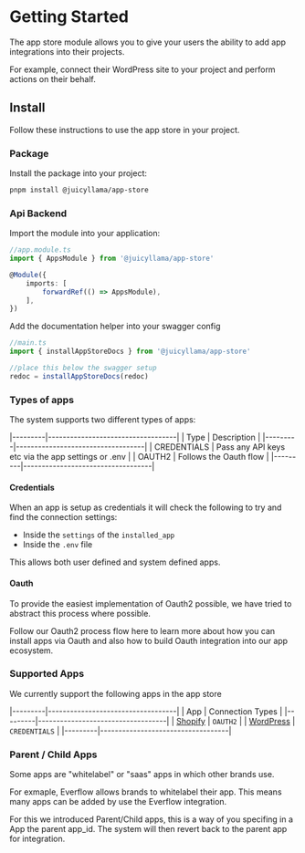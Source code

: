# Getting Started

The app store module allows you to give your users the ability to add app integrations into their projects.

For example, connect their WordPress site to your project and perform actions on their behalf.

## Install

Follow these instructions to use the app store in your project.

### Package

Install the package into your project:

```bash
pnpm install @juicyllama/app-store
```

### Api Backend

Import the module into your application:

```typescript
//app.module.ts
import { AppsModule } from '@juicyllama/app-store'

@Module({
	imports: [
		forwardRef(() => AppsModule),
	],
})
```

Add the documentation helper into your swagger config

```typescript
//main.ts
import { installAppStoreDocs } from '@juicyllama/app-store'

//place this below the swagger setup
redoc = installAppStoreDocs(redoc)
```

### Types of apps

The system supports two different types of apps:

|---------|-----------------------------------|
| Type    | Description |
|---------|-----------------------------------|
| CREDENTIALS  | Pass any API keys etc via the app settings or .env |
| OAUTH2 | Follows the Oauth flow |
|---------|-----------------------------------|


#### Credentials

When an app is setup as credentials it will check the following to try and find the connection settings:

- Inside the `settings` of the `installed_app`
- Inside the `.env` file

This allows both user defined and system defined apps.

#### Oauth

To provide the easiest implementation of Oauth2 possible, we have tried to abstract this process where possible.

Follow our Oauth2 process flow here to learn more about how you can install apps via Oauth and also how to build Oauth integration into our app ecosystem.

### Supported Apps

We currently support the following apps in the app store

|---------|-----------------------------------|
| App    | Connection Types |
|---------|-----------------------------------|
| [Shopify](/apps/shopify/readme)  | `OAUTH2` |
| [WordPress](/apps/wordpress/readme) | `CREDENTIALS` |
|---------|-----------------------------------|

### Parent / Child Apps

Some apps are "whitelabel" or "saas" apps in which other brands use.

For exmaple, Everflow allows brands to whitelabel their app. This means many apps can be added by use the Everflow integration.

For this we introduced Parent/Child apps, this is a way of you specifing in a App the parent app_id. The system will then revert back to the parent app for integration.
